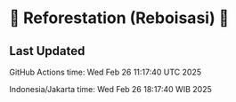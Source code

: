 
# 🌳 Reforestation (Reboisasi) 🌲

## Last Updated

GitHub Actions time: Wed Feb 26 11:17:40 UTC 2025

Indonesia/Jakarta time: Wed Feb 26 18:17:40 WIB 2025
